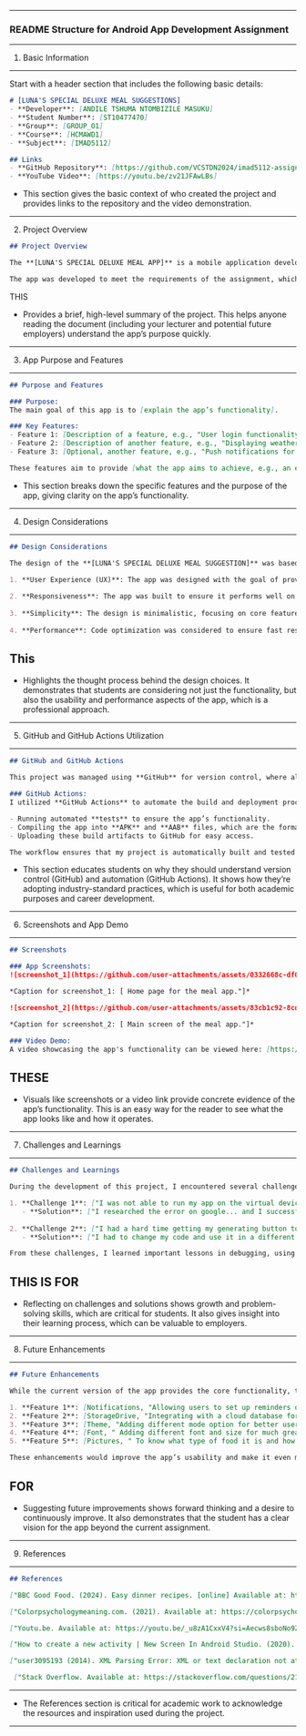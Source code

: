 
---

### **README Structure for Android App Development Assignment**

---

1. Basic Information
--------------------

Start with a header section that includes the following basic details:

```markdown
# [LUNA'S SPECIAL DELUXE MEAL SUGGESTIONS]
- **Developer**: [ANDILE TSHUMA NTOMBIZILE MASUKU]
- **Student Number**: [ST10477470]
- **Group**: [GROUP_O1]
- **Course**: [HCMAWD1]
- **Subject**: [IMAD5112]

## Links
- **GitHub Repository**: [https://github.com/VCSTDN2024/imad5112-assignment-1-andile-masuku ]
- **YouTube Video**: [https://youtu.be/zv21JFAwLBs]
```

- This section gives the basic context of who created the project and provides links to the repository and the video demonstration.

------------------------------------------------------------------------------------------------------------------------------------------------------------------------------------------

2. Project Overview

```markdown
## Project Overview

The **[LUNA'S SPECIAL DELUXE MEAL APP]** is a mobile application developed as part of an assignment in the [IMAD5112] subject. This application was created using **Kotlin** and **Android Studio**. The app's primary purpose is to [briefly describe the purpose of the app, e.g., do calculations, generate age, meal suggestions, etc.].

The app was developed to meet the requirements of the assignment, which includes creating a functional mobile app and utilizing GitHub for version control and CI/CD automation using GitHub Actions.
```
THIS
- Provides a brief, high-level summary of the project. This helps anyone reading the document (including your lecturer and potential future employers) understand the app’s purpose quickly.

-------------------------------------------------------------------------------------------------------------------------------------------------------------------------------------

3. App Purpose and Features
---------------------------

```markdown
## Purpose and Features

### Purpose:
The main goal of this app is to [explain the app’s functionality]. 

### Key Features:
- Feature 1: [Description of a feature, e.g., "User login functionality"]
- Feature 2: [Description of another feature, e.g., "Displaying weather data based on location"]
- Feature 3: [Optional, another feature, e.g., "Push notifications for reminders"]

These features aim to provide [what the app aims to achieve, e.g., an easy-to-use platform for managing tasks or organizing personal information].
```

- This section breaks down the specific features and the purpose of the app, giving clarity on the app’s functionality.

-----------------------------------------------------------------------------------------------------------------------------------------------------------------------------------------

4. Design Considerations
------------------------

```markdown
## Design Considerations

The design of the **[LUNA'S SPECIAL DELUXE MEAL SUGGESTION]** was based on the following key considerations:

1. **User Experience (UX)**: The app was designed with the goal of providing an intuitive and easy-to-navigate user interface, ensuring a seamless user experience.
   
2. **Responsiveness**: The app was built to ensure it performs well on different screen sizes, with particular attention to device compatibility.
   
3. **Simplicity**: The design is minimalistic, focusing on core features without overwhelming the user.
   
4. **Performance**: Code optimization was considered to ensure fast response times and low battery usage.
```

This
----
- Highlights the thought process behind the design choices. It demonstrates that students are considering not just the functionality, but also the usability and performance aspects of the app, which is a professional approach.

----------------------------------------------------------------------------------------------------------------------------------------------------------------------------------------

5. GitHub and GitHub Actions Utilization
----------------------------------------
```markdown
## GitHub and GitHub Actions

This project was managed using **GitHub** for version control, where all code changes were committed and pushed regularly. GitHub enabled collaborative coding, allowing me to keep track of changes and maintain project integrity.

### GitHub Actions:
I utilized **GitHub Actions** to automate the build and deployment process. This includes:

- Running automated **tests** to ensure the app’s functionality.
- Compiling the app into **APK** and **AAB** files, which are the formats required for distribution.
- Uploading these build artifacts to GitHub for easy access.

The workflow ensures that my project is automatically built and tested every time I push changes, and it simplifies the process of delivering the final APK/AAB files for submission.
```

- This section educates students on why they should understand version control (GitHub) and automation (GitHub Actions). It shows how they’re adopting industry-standard practices, which is useful for both academic purposes and career development.

--------------------------------------------------------------------------------------------------------------------

6. Screenshots and App Demo
---------------------------

```markdown
## Screenshots

### App Screenshots:
![screenshot_1](https://github.com/user-attachments/assets/0332668c-df09-4c2f-b68a-c0290368bdb1)

*Caption for screenshot_1: [ Home page for the meal app."]*

![screenshot_2](https://github.com/user-attachments/assets/83cb1c92-8cdd-4bc9-89d5-35035e960a72)

*Caption for screenshot_2: [ Main screen of the meal app."]*

### Video Demo:
A video showcasing the app's functionality can be viewed here: [https://youtu.be/zv21JFAwLBs].
```

THESE
-----
- Visuals like screenshots or a video link provide concrete evidence of the app’s functionality. This is an easy way for the reader to see what the app looks like and how it operates.

---------------------------------------------------------------------------------------

7. Challenges and Learnings
---------------------------

```markdown
## Challenges and Learnings

During the development of this project, I encountered several challenges, including:

1. **Challenge 1**: ["I was not able to run my app on the virtual device and on my Android Studio"]
   - **Solution**: ["I researched the error on google... and I successfully ended up finding out that the problem was on one of my xml.files and fixed the error."]
   
2. **Challenge 2**: ["I had a hard time getting my generating button to work."]
   - **Solution**: ["I had to change my code and use it in a different way."]

From these challenges, I learned important lessons in debugging, using version control, making sure you use the correct code, to make sure that everything is closed up or declared, and automating build processes with GitHub Actions.
```
THIS IS FOR
----
- Reflecting on challenges and solutions shows growth and problem-solving skills, which are critical for students. It also gives insight into their learning process, which can be valuable to employers.

---------------------------------------------------------------------------------------------------------------------------------------------------------------------------

8. Future Enhancements
----------------------

```markdown
## Future Enhancements

While the current version of the app provides the core functionality, there are several features that could be added in the future, including:

1. **Feature 1**: [Notifications, "Allowing users to set up reminders or notifications."]
2. **Feature 2**: [StorageDrive, "Integrating with a cloud database for storing user data."]
3. **Feature 3**: [Theme, "Adding different mode option for better user experience."]
4. **Feature 4**: [Font, " Adding different font and size for much greater experience"]
5. **Feature 5**: [Pictures, " To know what type of food it is and how it looks like."]

These enhancements would improve the app’s usability and make it even more versatile for end-users.
```
FOR
----
- Suggesting future improvements shows forward thinking and a desire to continuously improve. It also demonstrates that the student has a clear vision for the app beyond the current assignment.

----------------------------------------------------------------------------------------------------------------------------------------------------------------------------------------

9. References
-------------

```markdown
## References

["BBC Good Food. (2024). Easy dinner recipes. [online] Available at: https://www.bbcgoodfood.com/recipes/collection/easy-dinner-recipes.code, random (2023). Kotlin - Get text input with EditText. Youtu.be. Available at: https://youtu.be/vIOruRkaw8c?si=FFhCy7a22LDg8BP9 [Accessed 29 Mar. 2025]."]

["Colorpsychologymeaning.com. (2021). Available at: https://colorpsychologymeaning.com/wp-content/uploads/2021/12/shades-of-blue-names-hex.jpg.Garanganga, K. (2022). IMAD5112 Practicum Discussion 2024. [online]."]

["Youtu.be. Available at: https://youtu.be/_u8zA1CxxV4?si=Aecws8sboNo9ZdXL [Accessed 2 Apr. 2025].Garanganga, K. (2024). IMAD5112 PoE Discussion 2023. [online] Youtu.be. Available at: https://youtu.be/lwTjXJVheK0?si=HS8E1bPqYfLDMIrh [Accessed 2 Apr. 2025].Google.com. (2017). Available at: https://www.google.com/url?sa=t&rct=j&q=&esrc=s&source=web&cd=&cad=rja&uact=8&ved=2ahUKEwiOw6LL-bmMAxWS4QIHHd4hEikQFnoECB4QAQ&url=https%3A%2F%2Fstackoverflow.com%2Fquestions%2F21404686%2Fxml-parsing-error-xml-or-text-declaration-not-at-start-of-entity&usg=AOvVaw1pL7sYhMLkROVFArfYxLDi&opi=89978449 [Accessed 2 Apr. 2025]."]

["How to create a new activity | New Screen In Android Studio. (2020). Youtu.be. Available at: https://youtu.be/nb8hFrRkeA8?si=Ca49UhOS0g7kolpq [Accessed 28 Mar. 2025]."]

["user3095193 (2014). XML Parsing Error: XML or text declaration not at start of entity. [online]."]

 ["Stack Overflow. Available at: https://stackoverflow.com/questions/21404686/xml-parsing-error-xml-or-text-declaration-not-at-start-of-entity.Youtu.be. (2025). How to Make a Button Open a New Activity | Android App Development ForTutorial. [online] Available at: https://youtu.be/s0FbUYusbEs?si=4QDLODSQxKh_8-kG [Accessed 2 Apr. 2025]."]
```

----
- The References section is critical for academic work to acknowledge the resources and inspiration used during the project.

--------------------------------------------------------------------------------------------------------------------------
